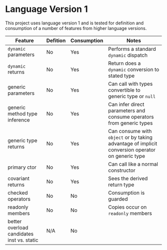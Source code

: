 # Language Version 1

This project uses language version 1 and is tested for definition and consumption of
a number of features from higher language versions.

| Feature | Defition | Consumption | Notes |
| --- | --- | --- | --- |
| `dynamic` parameters | No | Yes | Performs a standard `dynamic` dispatch |
| `dynamic` returns | No | Yes | Return does a `dynamic` conversion to stated type |
| generic parameters | No | Yes | Can call with types convertible to generic type or `null` |
| generic method type inference | No | Yes | Can infer direct parameters and consume operators from generic types |
| generic type returns | No | Yes | Can consume with `object` or by taking advantage of implicit conversion operator on generic type |
| primary ctor | No | Yes | Can call like a normal constructor |
| covariant returns | No | Yes | Sees the derived return type |
| checked operators | No | No | Consumption is guarded |
| readonly members | No | No | Copies occur on `readonly` members |
| better overload candidates inst vs. static | N/A | No | |
